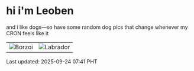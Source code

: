 # hi i'm Leoben

and i like dogs—so have some random dog pics that change whenever my CRON feels like it

|  |  |
|--------|----------|
| ![Borzoi](https://random-dog-vercel.vercel.app/api/random-borzoi?v=1758670863) | ![Labrador](https://random-dog-vercel.vercel.app/api/random-labrador?v=1758670863) |

Last updated: 2025-09-24 07:41 PHT
